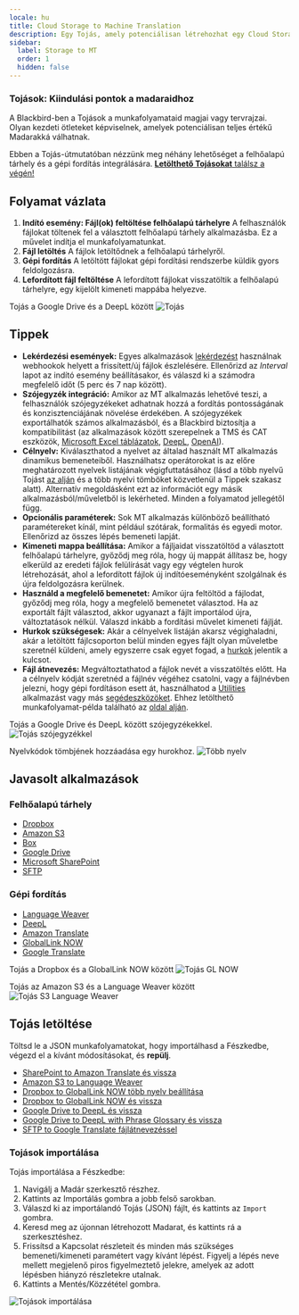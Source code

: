 ```yaml
---
locale: hu
title: Cloud Storage to Machine Translation
description: Egy Tojás, amely potenciálisan létrehozhat egy Cloud Storage-ból Machine Translation-be és vissza történő madarat
sidebar:
  label: Storage to MT
  order: 1
  hidden: false
---
```


### Tojások: Kiindulási pontok a madaraidhoz

A Blackbird-ben a Tojások a munkafolyamataid magjai vagy tervrajzai. Olyan kezdeti ötleteket képviselnek, amelyek potenciálisan teljes értékű Madarakká válhatnak.

Ebben a Tojás-útmutatóban nézzünk meg néhány lehetőséget a felhőalapú tárhely és a gépi fordítás integrálására. [**Letölthető Tojásokat** találsz a végén!](../../eggs/storage-to-mt/#download-an-egg)

## Folyamat vázlata

1. **Indító esemény: Fájl(ok) feltöltése felhőalapú tárhelyre**
A felhasználók fájlokat töltenek fel a választott felhőalapú tárhely alkalmazásba. Ez a művelet indítja el munkafolyamatunkat.
2. **Fájl letöltés**
A fájlok letöltődnek a felhőalapú tárhelyről.
3. **Gépi fordítás**
A letöltött fájlokat gépi fordítási rendszerbe küldik gyors feldolgozásra.
4. **Lefordított fájl feltöltése**
A lefordított fájlokat visszatöltik a felhőalapú tárhelyre, egy kijelölt kimeneti mappába helyezve.

Tojás a Google Drive és a DeepL között
![Tojás](~/assets/docs/eggs/Eggs1.png)

## Tippek

- **Lekérdezési események:** Egyes alkalmazások [lekérdezést](../../concepts/triggers/#polling) használnak webhookok helyett a frissített/új fájlok észlelésére. Ellenőrizd az _Interval_ lapot az indító esemény beállításakor, és válaszd ki a számodra megfelelő időt (5 perc és 7 nap között).
- **Szójegyzék integráció:** Amikor az MT alkalmazás lehetővé teszi, a felhasználók szójegyzékeket adhatnak hozzá a fordítás pontosságának és konzisztenciájának növelése érdekében. A szójegyzékek exportálhatók számos alkalmazásból, és a Blackbird biztosítja a kompatibilitást (az alkalmazások között szerepelnek a TMS és CAT eszközök, [Microsoft Excel táblázatok](../../apps/microsoft-excel/#exporting-glossaries), [DeepL](../../apps/deepl/#glossaries), [OpenAI](../../apps/openai/#glossary-extraction)).
- **Célnyelv:** Kiválaszthatod a nyelvet az általad használt MT alkalmazás dinamikus bemeneteiből. Használhatsz operátorokat is az előre meghatározott nyelvek listájának végigfuttatásához (lásd a több nyelvű Tojást [az alján](../../eggs/storage-to-mt/#download-an-egg) és a több nyelvi tömböket közvetlenül a Tippek szakasz alatt). Alternatív megoldásként ezt az információt egy másik alkalmazásból/műveletből is lekérheted. Minden a folyamatod jellegétől függ.
- **Opcionális paraméterek:** Sok MT alkalmazás különböző beállítható paramétereket kínál, mint például szótárak, formalitás és egyedi motor. Ellenőrizd az összes lépés bemeneti lapját.
- **Kimeneti mappa beállítása:** Amikor a fájljaidat visszatöltöd a választott felhőalapú tárhelyre, győződj meg róla, hogy új mappát állítasz be, hogy elkerüld az eredeti fájlok felülírását vagy egy végtelen hurok létrehozását, ahol a lefordított fájlok új indítóeseményként szolgálnak és újra feldolgozásra kerülnek.
- **Használd a megfelelő bemenetet:** Amikor újra feltöltöd a fájlodat, győződj meg róla, hogy a megfelelő bemenetet választod. Ha az exportált fájlt választod, akkor ugyanazt a fájlt importálod újra, változtatások nélkül. Válaszd inkább a fordítási művelet kimeneti fájlját.
- **Hurkok szükségesek:** Akár a célnyelvek listáján akarsz végighaladni, akár a letöltött fájlcsoporton belül minden egyes fájlt olyan műveletbe szeretnél küldeni, amely egyszerre csak egyet fogad, a [hurkok](../../guides/loops/) jelentik a kulcsot.
- **Fájl átnevezés:** Megváltoztathatod a fájlok nevét a visszatöltés előtt. Ha a célnyelv kódját szeretnéd a fájlnév végéhez csatolni, vagy a fájlnévben jelezni, hogy gépi fordításon esett át, használhatod a [Utilities](../../apps/utilities/) alkalmazást vagy más [segédeszközöket](../../guides/toolbox/). Ehhez letölthető munkafolyamat-példa található az [oldal alján](../../eggs/storage-to-mt/#download-an-egg).

Tojás a Google Drive és DeepL között szójegyzékekkel.
![Tojás szójegyzékkel](~/assets/docs/eggs/Eggs1_withGlossary.png)

Nyelvkódok tömbjének hozzáadása egy hurokhoz.
![Több nyelv](~/assets/docs/eggs/MultipleLangs.png)

## Javasolt alkalmazások

### Felhőalapú tárhely

- [Dropbox](../../apps/dropbox/)
- [Amazon S3](../../apps/amazon-s3/)
- [Box](../../apps/box/)
- [Google Drive](../../apps/google-drive/)
- [Microsoft SharePoint](../../apps/microsoft-sharepoint/)
- [SFTP](../../apps/sftp/)

### Gépi fordítás

- [Language Weaver](../../apps/language-weaver/)
- [DeepL](../../apps/deepl/)
- [Amazon Translate](../../apps/amazon-translate/)
- [GlobalLink NOW](../../apps/globallink-now/)
- [Google Translate](../../apps/google-translate/)

Tojás a Dropbox és a GlobalLink NOW között
![Tojás GL NOW](~/assets/docs/eggs/Eggs1_GlobalLinkNow.png)

Tojás az Amazon S3 és a Language Weaver között
![Tojás S3 Language Weaver](~/assets/docs/eggs/Eggs1_S3toLanguageWeaver.png)

## Tojás letöltése

Töltsd le a JSON munkafolyamatokat, hogy importálhasd a Fészkedbe, végezd el a kívánt módosításokat, és **repülj**.

- <a href="https://docs.blackbird.io/downloads/Sharepoint_to_Amazon_Translate_and_back.json" download>SharePoint to Amazon Translate és vissza</a>
- <a href="https://docs.blackbird.io//downloads/AmazonS3_to_Language_Weaver.json" download>Amazon S3 to Language Weaver</a>  
- <a href="https://docs.blackbird.io//downloads/Dropbox_to_GlobalLink_NOW_set_multiple_languages.json" download>Dropbox to GlobalLink NOW több nyelv beállítása</a>  
- <a href="https://docs.blackbird.io//downloads/Dropbox_to_GlobalLink_NOW_and_back.json" download>Dropbox to GlobalLink NOW és vissza</a>  
- <a href="https://docs.blackbird.io//downloads/Google_Drive_to_DeepL_and_back.json" download>Google Drive to DeepL és vissza</a>  
- <a href="https://docs.blackbird.io//downloads/Google_Drive_to_DeepL_with_Phrase_Glossary_and_back.json" download>Google Drive to DeepL with Phrase Glossary és vissza</a>  
- <a href="https://docs.blackbird.io//downloads/SFTP_to_Google_Translate_with_file_renaming.json" download>SFTP to Google Translate fájlátnevezéssel</a>

### Tojások importálása

Tojás importálása a Fészkedbe:

1. Navigálj a Madár szerkesztő részhez.
2. Kattints az Importálás gombra a jobb felső sarokban.
3. Válaszd ki az importálandó Tojás (JSON) fájlt, és kattints az `Import` gombra.
4. Keresd meg az újonnan létrehozott Madarat, és kattints rá a szerkesztéshez.
5. Frissítsd a Kapcsolat részleteit és minden más szükséges bemeneti/kimeneti paramétert vagy kívánt lépést. Figyelj a lépés neve mellett megjelenő piros figyelmeztető jelekre, amelyek az adott lépésben hiányzó részletekre utalnak.
6. Kattints a Mentés/Közzététel gombra.

![Tojások importálása](~/assets/docs/eggs/ImportEggs.gif)